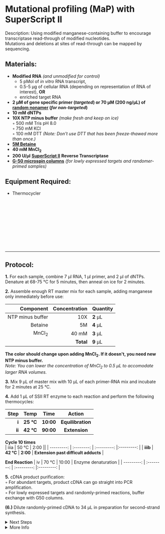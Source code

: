 Mutational profiling (MaP) with SuperScript II
================================================================================
Description: Using modified manganese-containing buffer to encourage transcriptase read-through of modified nucleotides.<br/>
Mutations and deletions at sites of read-through can be mapped by sequencing.

Materials:
--------------------------------------------------------------------------------
  * **Modified RNA** _(and unmodified for control)_
    * 5 pMol of _in vitro_ RNA transcript,
    * 0.5-5 µg of cellular RNA (depending on representation of RNA of interest), **OR**
    * enriched target RNA
  * **2 µM of gene specific primer (_targeted_) or 70 µM (200 ng/µL) of [random nonamer](https://www.neb.com/products/s1254-random-primer-9#Product%20Information) (_for non-targeted_)**
  * **10 mM dNTPs**
  * **10X NTP minus buffer** _(make fresh and keep on ice)_  
    ◦ 500 mM Tris pH 8.0  
    ◦ 750 mM KCl  
    ◦ 100 mM DTT _(Note: Don't use DTT that has been freeze-thawed more than once.)_  
  * [**5M Betaine**](https://www.fishersci.ca/shop/products/betaine-5m-solution-molecular-biology-grade-ultrapure-affymetrix-usb-3/aaj77507ucr)
  * **40 mM MnCl<sub>2</sub>**  
  * **200 U/µl** [**SuperScript II**](https://www.thermofisher.com/order/catalog/product/18064022#/18064022) **Reverse Transcriptase**
  * [**G-50 microspin columns**](https://www.cytivalifesciences.com/en/us/shop/molecular-biology/purification/gel-filtration-columns/illustra-microspin-g-50-columns-p-00056)
 _(for lowly expressed targets and randomer-primed samples)_  
  
Equipment Required:
--------------------------------------------------------------------------------
  * Thermocycler

<br/><br/><br/><br/><br/><br/><br/><br/><br/>
___
Protocol:
--------------------------------------------------------------------------------

**1.** For each sample, combine 7 µl RNA, 1 µl primer, and 2 µl of dNTPs. <br/>Denature at 68-75 °C for 5 minutes, then anneal on ice for 2 minutes.

**2.** Assemble enough RT master mix for each sample, adding manganese only immediately before use:

  | Component | Concentration | Quantity | 
  | ---------: | ---------: | :---------- |
  | NTP minus buffer | 10X | **2**  µL | 
  | Betaine | 5M | **4**  µL |
  | MnCl<sub>2</sub> | 40 mM | **3**  µL |
  || **Total** | **9** µL |
  
  **The color should change upon adding MnCl<sub>2</sub>. If it doesn't, you need new NTP minus buffer.**  
  _Note: You can lower the concentration of MnCl<sub>2</sub> to 0.5 µL to accomodate larger RNA volumes._
  
**3.** Mix 9 µL of master mix with 10 µL of each primer-RNA mix and incubate for 2 minutes at 25 °C. 

**4.** Add 1 µL of SSII RT enzyme to each reaction and perform the following thermocycles:

  | Step | Temp | Time | Action |
  | ---------: | :--------: | :---------: |:---------: |
  | **i** | **25 °C** | **10:00** | **Equilibration** |
  | **ii** | **42 °C** | **90:00** | **Extension** |
  
  **Cycle 10 times**  
  | iiia | 50 °C | 2:00 ||
  | ---------: | :--------: | :---------: |:---------: |
  | **iiib** | **42 °C** | **2:00** | **Extension past difficult adducts** |
 
  **End Reaction** 
  | iv | 70 °C | 10:00 | Enzyme denaturation |
  | ---------: | :--------: | :---------: |:---------: |

**5.** cDNA product purification:  
  ◦ For abundant targets, product cDNA can go straight into PCR amplification.  
  ◦ For lowly expressed targets and randomly-primed reactions, buffer exchange with G50 columns.

**(6.)** Dilute randomly-primed cDNA to 34 µL in preparation for second-strand synthesis.
  
<!-- The text below creates dropdown lists for links to next steps or hyperlinks -->

<details>
  <summary>Next Steps</summary>
  
</p> <a href="../NGS/Second-Strand-Synthesis.md">
Second-Strand Synthesis</a>

</p> <a href="../NGS/Two-Step-PCR-Library.md">
2-step PCR library generation </a>

</details>

<details>
  <summary>More Info</summary>
  
  <a href="https://doi.org/10.1038/nprot.2015.103">
Original SHAPE-MaP Protocol</a>  

</details>
